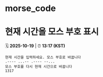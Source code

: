 # morse_code
# 현재 시간을 모스 부호 표시
<!-- MORSE_TIME_START -->
🗓️ **2025-10-19** | ⏰ **13:17 (KST)**

```
현재 시간을 입력하세요. 모스 부호로 바꿉니다
.---- ...-- .---- --...
모스 부호를 다시 현재 시간으로 바꿉니다
1317
```
<!-- MORSE_TIME_END -->
